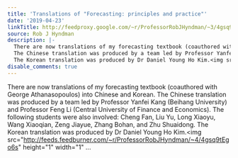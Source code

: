 ```yaml
---
title: 'Translations of "Forecasting: principles and practice"'
date: '2019-04-23'
linkTitle: http://feedproxy.google.com/~r/ProfessorRobJHyndman/~3/4gsq9tEgo6s/
source: Rob J Hyndman
description: |-
  There are now translations of my forecasting textbook (coauthored with George Athanasopoulos) into Chinese and Korean.
  The Chinese translation was produced by a team led by Professor Yanfei Kang (Beihang University) and Professor Feng Li (Central University of Finance and Economics). The following students were also involved: Cheng Fan, Liu Yu, Long Xiaoyu, Wang Xiaoqian, Zeng Jiayue, Zhang Bohan, and Zhu Shuaidong.
  The Korean translation was produced by Dr Daniel Young Ho Kim.<img src="http://feeds.feedburner.com/~r/ProfessorRobJHyndman/~4/4gsq9tEgo6s" height="1" width="1" ...
disable_comments: true
---
```

There are now translations of my forecasting textbook (coauthored with George Athanasopoulos) into Chinese and Korean.
The Chinese translation was produced by a team led by Professor Yanfei Kang (Beihang University) and Professor Feng Li (Central University of Finance and Economics). The following students were also involved: Cheng Fan, Liu Yu, Long Xiaoyu, Wang Xiaoqian, Zeng Jiayue, Zhang Bohan, and Zhu Shuaidong.
The Korean translation was produced by Dr Daniel Young Ho Kim.<img src="http://feeds.feedburner.com/~r/ProfessorRobJHyndman/~4/4gsq9tEgo6s" height="1" width="1" ...